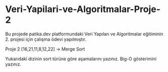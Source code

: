 # Veri-Yapilari-ve-Algoritmalar-Proje-2

Bu projede patika.dev platformundaki Veri Yapıları ve Algoritmalar eğitiminin 2. projesi için çalışma ödevi yapılmıştır.

Proje 2
[16,21,11,8,12,22] -> Merge Sort

Yukarıdaki dizinin sort türüne göre aşamalarını yazınız.
Big-O gösterimini yazınız.
